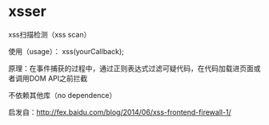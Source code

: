 # xsser
xss扫描检测（xss scan）  

使用（usage）： xss(yourCallback);  

原理：在事件捕获的过程中，通过正则表达式过滤可疑代码，在代码加载进页面或者调用DOM API之前拦截

不依赖其他库（no dependence）  

启发自：http://fex.baidu.com/blog/2014/06/xss-frontend-firewall-1/
